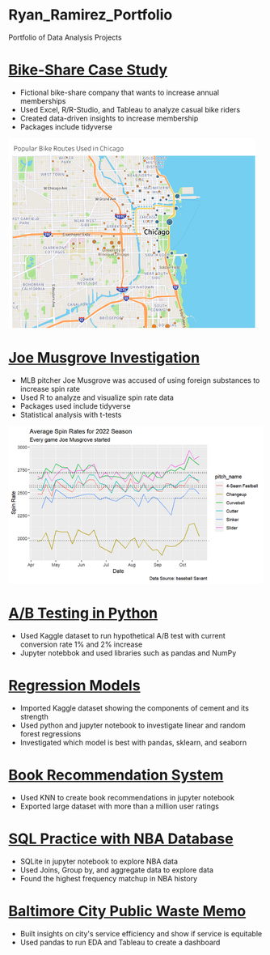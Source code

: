 # Ryan_Ramirez_Portfolio
Portfolio of Data Analysis Projects

# [Bike-Share Case Study](https://github.com/rnramire/Bike_Share_Case_Study)
* Fictional bike-share company that wants to increase annual memberships
* Used Excel, R/R-Studio, and Tableau to analyze casual bike riders
* Created data-driven insights to increase membership
* Packages include tidyverse

![](https://github.com/rnramire/Ryan_Ramirez_Portfolio/blob/main/images/Chicago.png)

# [Joe Musgrove Investigation](https://github.com/rnramire/joe_musgrove)
* MLB pitcher Joe Musgrove was accused of using foreign substances to increase spin rate
* Used R to analyze and visualize spin rate data
* Packages used include tidyverse
* Statistical analysis with t-tests

![](https://github.com/rnramire/Ryan_Ramirez_Portfolio/blob/main/images/line_graph.png)

# [A/B Testing in Python](https://github.com/rnramire/A-B-Testing)
* Used Kaggle dataset to run hypothetical A/B test with current conversion rate 1% and 2% increase
* Jupyter notebbok and used libraries such as pandas and NumPy

# [Regression Models](https://github.com/rnramire/Cement_Regression/blob/main/Regression%20Models.ipynb)
* Imported Kaggle dataset showing the components of cement and its strength
* Used python and jupyter notebook to investigate linear and random forest regressions
* Investigated which model is best with pandas, sklearn, and seaborn

# [Book Recommendation System](https://github.com/rnramire/book_recommendation)
* Used KNN to create book recommendations in jupyter notebook
* Exported large dataset with more than a million user ratings

# [SQL Practice with NBA Database](https://github.com/rnramire/NBA_SQL)
* SQLite in jupyter notebook to explore NBA data
* Used Joins, Group by, and aggregate data to explore data
* Found the highest frequency matchup in NBA history

# [Baltimore City Public Waste Memo](https://github.com/rnramire/Baltimore_Memo)
* Built insights on city's service efficiency and show if service is equitable
* Used pandas to run EDA and Tableau to create a dashboard
